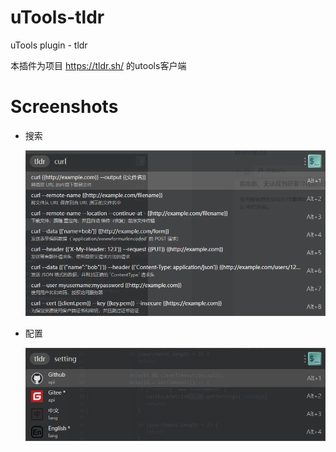 # uTools-tldr

uTools plugin - tldr

本插件为项目 https://tldr.sh/ 的utools客户端

# Screenshots

- 搜索

  ![Search](screenshots/search.png)

- 配置
  
  ![Setting](screenshots/setting.png)